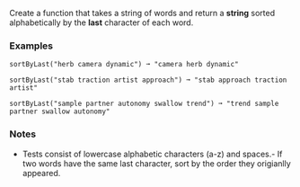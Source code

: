 
Create a function that takes a string of words and return a **string** sorted alphabetically by the **last** character of each word.

### Examples

```
sortByLast("herb camera dynamic") ➞ "camera herb dynamic"

sortByLast("stab traction artist approach") ➞ "stab approach traction artist"

sortByLast("sample partner autonomy swallow trend") ➞ "trend sample partner swallow autonomy"
```

### Notes
- Tests consist of lowercase alphabetic characters (a-z) and spaces.- If two words have the same last character, sort by the order they origianlly appeared.